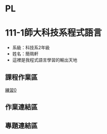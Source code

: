 # PL
# 111-1師大科技系程式語言
- 系級：科技系2年級
- 姓名：簡珮軒
- 這裡是我程式語言學習的輸出天地
## 課程作業區
[練習0](https://github.com/cpeggy/PL/blob/main/Python01.ipynb)
## 作業連結區
## 專題連結區
